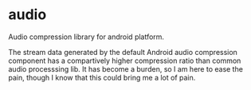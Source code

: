 audio
=====

Audio compression library for android platform.

The stream data generated by the default Android audio compression component has a 
compartively higher compression ratio than common audio processsing lib. It has
become a burden, so I am here to ease the pain, though I know that this could bring
me a lot of pain.

